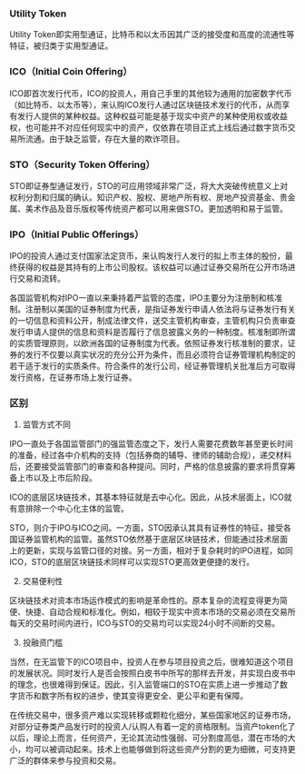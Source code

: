 ### Utility Token 
Utility Token即实用型通证，比特币和以太币因其广泛的接受度和高度的流通性等特征，被归类于实用型通证。

### ICO（Initial Coin Offering）
ICO即首次发行代币，ICO的投资人，用自己手里的其他较为通用的加密数字代币（如比特币、以太币等），来认购ICO发行人通过区块链技术发行的代币，从而享有发行人提供的某种权益。这种权益可能是基于现实中资产的某种使用权或收益权，也可能并不对应任何现实中的资产，仅依靠在项目正式上线后通过数字货币交易所流通。由于缺乏监管，存在大量的欺诈项目。

### STO（Security Token Offering）
STO即证券型通证发行，STO的可应用领域非常广泛，将大大突破传统意义上对权利分割和归属的确认。知识产权、股权、房地产所有权、房地产投资基金、贵金属、美术作品及音乐版权等传统资产都可以用来做STO。更加透明和易于监管。

### IPO（Initial Public Offerings）
IPO的投资人通过支付国家法定货币，来认购发行人发行的拟上市主体的股份，最终获得的权益是其持有的上市公司股权。该权益可以通过证券交易所在公开市场进行交易和流转。
  
各国监管机构对IPO一直以来秉持着严监管的态度，IPO主要分为注册制和核准制。注册制以美国的证券制度为代表，是指证券发行申请人依法将与证券发行有关的一切信息和资料公开，制成法律文件，送交主管机构审查，主管机构只负责审查发行申请人提供的信息和资料是否履行了信息披露义务的一种制度。核准制即所谓的实质管理原则，以欧洲各国的证券制度为代表。依照证券发行核准制的要求，证券的发行不仅要以真实状况的充分公开为条件，而且必须符合证券管理机构制定的若干适于发行的实质条件。符合条件的发行公司，经证券管理机关批准后方可取得发行资格，在证券市场上发行证券。

### 区别
1. 监管方式不同

IPO一直处于各国监管部门的强监管态度之下，发行人需要花费数年甚至更长时间的准备，经过各中介机构的支持（包括券商的辅导、律师的辅助合规），递交材料后，还要接受监管部门的审查和各种提问。同时，严格的信息披露的要求将贯穿筹备上市以及上市后阶段。

ICO的底层区块链技术，其基本特征就是去中心化。因此，从技术层面上，ICO就有意排除一个中心化主体的监管。

STO，则介于IPO与ICO之间。一方面，STO因承认其具有证券性的特征，接受各国证券监管机构的监管。虽然STO依然基于底层区块链技术，但能通过技术层面上的更新，实现与监管口径的对接。另一方面，相对于复杂耗时的IPO进程，如同ICO，STO的底层区块链技术同样可以实现STO更高效更便捷的发行。

2. 交易便利性

区块链技术对资本市场运作模式的影响是革命性的。原本复杂的流程变得更为简便、快捷、自动合规和标准化。例如，相较于现实中资本市场的交易必须在交易所每天的交易时间内进行，ICO与STO的交易均可以实现24小时不间断的交易。

3. 投融资门槛

当然，在无监管下的ICO项目中，投资人在参与项目投资之后，很难知道这个项目的发展状况。同时发行人是否会按照白皮书中所写的那样去开发，并实现白皮书中的理念，也很难得到保证。因此，引入监管端口的STO在实质上进一步推动了数字货币和数字所有权的进步，使其变得更安全、更公平和更有保障。

在传统交易中，很多资产难以实现转移或颗粒化细分，某些国家地区的证券市场，对部分证券类产品发行时的投资人/认购人有着一定的资格限制。当资产token化了以后，理论上而言，任何资产，无论其流动性强弱、可分割度高低，潜在市场的大小，均可以被调动起来。技术上也能够做到将这些资产分割的更为细微，可支持更广泛的群体来参与投资和交易。
